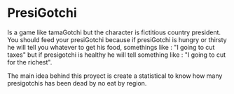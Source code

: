 # PresiGotchi

Is a game like tamaGotchi but the character is fictitious country president. You should feed your presiGotchi because if 
presiGotchi is hungry or thirsty he will tell you whatever to get his food, somethings 
like : "I going to cut taxes" but if presigotchi is healthy he will tell something like : "I going to cut for the richest".

The main idea behind this proyect is create a statistical to know how many presigotchis has been dead by no eat by region. 
